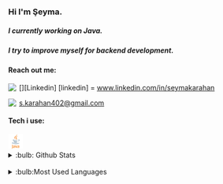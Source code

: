 

### Hi I'm Şeyma.
<h5> I currently working on Java.
<h5> I try to improve myself for backend development.


#### Reach out me:
[<img  width="22" src="https://unpkg.com/simple-icons@v8/icons/linkedin.svg" align="left" />][Linkedin]
[linkedin] = www.linkedin.com/in/seymakarahan
  
<img  width="22" src="https://unpkg.com/simple-icons@v8/icons/gmail.svg" align="left" />s.karahan402@gmail.com



#### Tech i use:
  
<img src="https://raw.githubusercontent.com/github/explore/5b3600551e122a3277c2c5368af2ad5725ffa9a1/topics/java/java.png" width = "30" height= "30" align="left" />

  
 <br />
  <br />
  <details>
    <summary>:bulb: Github Stats</summary>
    <img src= "https://github-readme-stats.vercel.app/api?username=seymakarahan&theme=radical">
  </details>
  
  <br />
  <details>
    <summary>:bulb:Most Used Languages</summary>
    <img src= "https://github-readme-stats.vercel.app/api/top-langs/?username=seymakarahan&layout=compact">
  </details>

  
  

